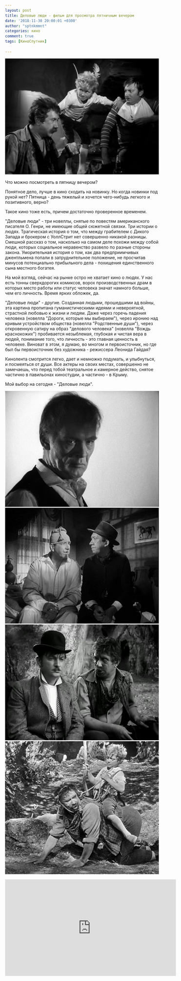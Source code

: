 ```yaml
---
layout: post
title: Деловые люди - фильм для просмотра пятничным вечером
date: '2018-11-30 20:00:01 +0300'
author: "sptnkmmnt"
categories: кино
comment: true
tags: [КиноСпутник]

---
```

![Автобусвзаднице]( /image/busnesmen.jpg)

Что можно посмотреть в пятницу вечером? 

Понятное дело, лучше в кино сходить на новинку. Но когда новинки под рукой нет? Пятница - день тяжелый и хочется чего-нибудь легкого и позитивного, верно? 

Такое кино тоже есть, причем достаточно проверенное временем.

"Деловые люди" - три новеллы, снятые по повестям американского писателя О. Генри, не имеющие общей сюжетной связки. Три истории о людях. Трагическая история о том, что между грабителем с Дикого Запада и брокером с УоллСтрит нет совершенно никакой разницы. Смешной рассказ о том, насколько на самом деле похожи между собой люди, которых социальное неравенство развело по разные стороны закона. Уморительная история о том, как два предприимчивых джентльмена попали в затруднительное положение, не просчитав минусов потенциально прибыльного дела - похищения единственного сына местного богатея.

На мой взгляд, сейчас на рынке остро не хватает кино о людях. У нас есть тонны сверхдорогих комиксов, ворох производственных драм в которых место работы или статус человека значат намного больше, чем его личность. Время ярких обложек, да. 

"Деловые люди" - другие.  Созданная людьми, прошедшими ад войны, эта картина пропитана гуманистическими идеями и невероятной, страстной любовью к жизни и людям. Даже через горечь падения человека (новелла "Дороги, которые мы выбираем"), через иронию над кривым устройством общества (новелла "Родственные души"), через откровенную сатиру на образ "делового человека" (новелла "Вождь краснокожих") пробивается незыблемая, глубокая и чистая вера в людей, понимание того, что личность - это главная ценность в человеке.  Виноват в этом, я думаю, во многом и первоисточник, но где был бы первоисточник без художника - режиссера Леонида Гайдая? 

Кинолента смотрится легко, дает и немножко подумать, и улыбнуться, и посмеяться от души. Все актеры на своих местах, совершенно не замечаешь, что перед тобой театральное и камерное действо, снятое частично в павильонах киностудии, а частично - в Крыму. 

Мой выбор на сегодня - "Деловые люди".

![Автобусвзаднице2]( /image/novella1.jpg)
![Автобусвзаднице3]( /image/novella2.jpg)
![Автобусвзаднице4]( /image/novella3.jpg)
![Автобусвзаднице5]( /image/novella4.jpg)

<iframe width="560" height="315" src="https://www.youtube.com/embed/Y3TMti_iK28" frameborder="0" allow="autoplay; encrypted-media" allowfullscreen></iframe>

